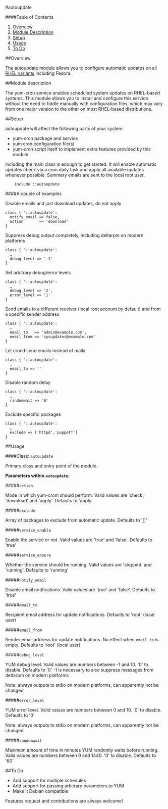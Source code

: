 #autoupdate

####Table of Contents

1. [Overview](#overview)
2. [Module Description](#module-description)
3. [Setup](#setup)
4. [Usage](#usage)
5. [To Do](#to-do)

##Overview

The autoupdate module allows you to configure automatic updates on all [RHEL variants](http://en.wikipedia.org/wiki/List_of_Linux_distributions#RHEL-based) including Fedora.

##Module description

The yum-cron service enables scheduled system updates on RHEL-based systems. This module allows you to install and configure this service without the need to fiddle manually with configuration files, which may vary from one major version to the other on most RHEL-based distributions.

##Setup

autoupdate will affect the following parts of your system:

* yum-cron package and service
* yum cron configuration file(s)
* yum-cron script itself to implement extra features provided by this module

Including the main class is enough to get started. It will enable automatic updates check via a cron.daily task and apply all available updates whenever possible. Summary emails are sent to the local root user.

```puppet
    include ::autoupdate
```

####A couple of examples

Disable emails and just download updates, do not apply

```puppet
class { '::autoupdate':
  notify_email => false,
  action       => 'download'
}
```

Suppress debug output completely, including deltarpm on modern platforms

```puppet
class { '::autoupdate':
  …
  debug_level => '-1'
}
```

Set arbitrary debug/error levels

```puppet
class { '::autoupdate':
  …
  debug_level => '2',
  error_level => '1'
}
```

Send emails to a different receiver (local root account by default) and from a specific sender address 

```puppet
class { '::autoupdate':
  …
  email_to   => 'admin@example.com',
  email_from => 'sysupdates@example.com'
}
```

Let crond send emails instead of mailx

```puppet
class { '::autoupdate':
  …
  email_to => ''
}
```

Disable random delay

```puppet
class { '::autoupdate':
  …
  randomwait => '0'
}
```

Exclude specific packages

```puppet
class { '::autoupdate':
  …
  exclude => ['httpd','puppet*']
}
```

##Usage

####Class: `autoupdate`

Primary class and entry point of the module.

**Parameters within `autoupdate`:**

#####`action`

Mode in which yum-crom should perform. Valid values are 'check', 'download' and 'apply'. Defaults to 'apply'

#####`exclude`

Array of packages to exclude from automatic update. Defaults to '[]'

#####`service_enable`

Enable the service or not. Valid values are 'true' and 'false'. Defaults to 'true'

#####`service_ensure`

Whether the service should be running. Valid values are 'stopped' and 'running'. Defaults to 'running'

#####`notify_email`

Disable email notifications. Valid values are 'true' and 'false'. Defaults to 'true'

#####`email_to`

Recipient email address for update notifications. Defaults to 'root' (local user)

#####`email_from`

Sender email address for update notifications. No effect when `email_to` is empty. Defaults to 'root' (local user)

#####`debug_level`

YUM debug level. Valid values are numbers between -1 and 10. '0' to disable. Defaults to '0'
-1 is necessary to also suppress messages from deltarpm on modern platforms

Note: always outputs to stdio on modern platforms, can apparently not be changed

#####`error_level`

YUM error level. Valid values are numbers between 0 and 10. '0' to disable. Defaults to '0'

Note: always outputs to stdio on modern platforms, can apparently not be changed

#####`randomwait`

Maximum amount of time in minutes YUM randomly waits before running. Valid values are numbers between 0 and 1440. '0' to disable. Defaults to '60'

##To Do

* Add support for multiple schedules
* Add support for passing arbitrary parameters to YUM
* Make it Debian compatible

Features request and contributions are always welcome!